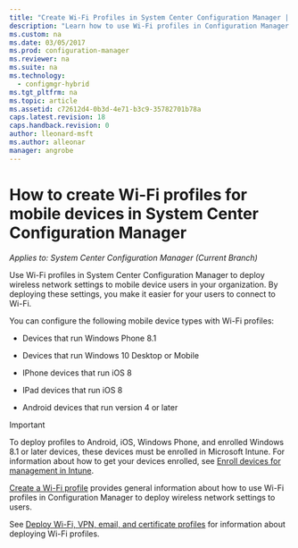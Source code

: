 ```yaml
---
title: "Create Wi-Fi Profiles in System Center Configuration Manager | Microsoft Docs"
description: "Learn how to use Wi-Fi profiles in Configuration Manager to deploy wireless network settings to mobile device users in your organization."
ms.custom: na
ms.date: 03/05/2017
ms.prod: configuration-manager
ms.reviewer: na
ms.suite: na
ms.technology:
  - configmgr-hybrid
ms.tgt_pltfrm: na
ms.topic: article
ms.assetid: c72612d4-0b3d-4e71-b3c9-35782701b78a
caps.latest.revision: 18
caps.handback.revision: 0
author: lleonard-msft
ms.author: alleonar
manager: angrobe
---
```

# How to create Wi-Fi profiles for mobile devices in System Center Configuration Manager

*Applies to: System Center Configuration Manager (Current Branch)*

Use Wi-Fi profiles in System Center Configuration Manager to deploy wireless network settings to mobile device users in your organization. By deploying these settings, you make it easier for your users to connect to Wi-Fi.  

You can configure the following mobile device types with Wi-Fi profiles:  

-   Devices that run Windows Phone 8.1  

-   Devices that run Windows 10 Desktop or Mobile  

-   IPhone devices that run iOS 8  

-   IPad devices that run iOS 8  

-   Android devices that run version 4 or later

> [!IMPORTANT]  
>  To deploy profiles to Android, iOS, Windows Phone, and enrolled Windows 8.1 or later devices, these devices must be enrolled in Microsoft Intune. For information about how to get your devices enrolled, see [Enroll devices for management in Intune](https://docs.microsoft.com/intune/deploy-use/enroll-devices-in-microsoft-intune).  

[Create a Wi-Fi profile](../../protect/deploy-use/create-wifi-profiles.md#create-a-wi-fi-profile) provides general information about how to use Wi-Fi profiles in Configuration Manager to deploy wireless network settings to users.

See [Deploy Wi-Fi, VPN, email, and certificate profiles](../../protect/deploy-use/deploy-wifi-vpn-email-cert-profiles.md) for information about deploying Wi-Fi profiles.
